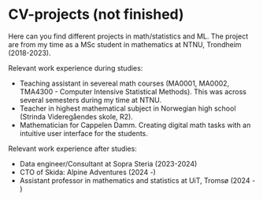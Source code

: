 # CV-projects (not finished)

Here can you find different projects in math/statistics and ML. The project are from my time as a MSc student in mathematics at NTNU, Trondheim (2018-2023).

Relevant work experience during studies:
* Teaching assistant in severeal math courses (MA0001, MA0002, TMA4300 - Computer Intensive Statistical Methods). This was across several semesters during my time at NTNU.
* Teacher in highest mathematical subject in Norwegian high school (Strinda Videregåendes skole, R2).
* Mathematician for Cappelen Damm. Creating digital math tasks with an intuitive user interface for the students.

Relevant work experience after studies:
* Data engineer/Consultant at Sopra Steria (2023-2024)
* CTO of Skida: Alpine Adventures (2024 -)
* Assistant professor in mathematics and statistics at UiT, Tromsø (2024 - ) 
